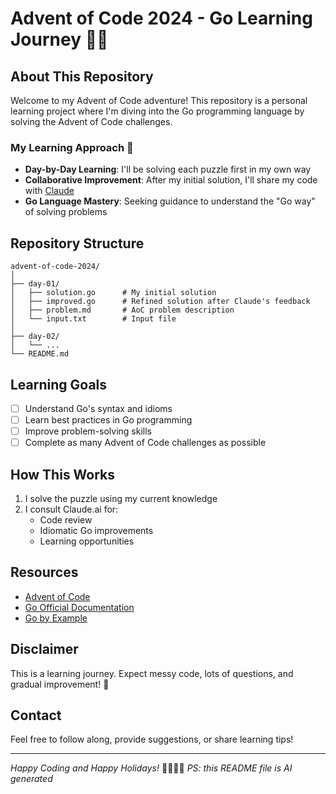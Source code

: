 # Advent of Code 2024 - Go Learning Journey 🎄🧊

## About This Repository

Welcome to my Advent of Code adventure! This repository is a personal learning project where I'm diving into the Go programming language by solving the Advent of Code challenges.

### My Learning Approach 🚀

- **Day-by-Day Learning**: I'll be solving each puzzle first in my own way
- **Collaborative Improvement**: After my initial solution, I'll share my code with [Claude](claude.ai)
- **Go Language Mastery**: Seeking guidance to understand the "Go way" of solving problems

## Repository Structure

```
advent-of-code-2024/
│
├── day-01/
│   ├── solution.go      # My initial solution
│   ├── improved.go      # Refined solution after Claude's feedback
│   ├── problem.md       # AoC problem description
│   └── input.txt        # Input file
│
├── day-02/
│   └── ...
└── README.md
```

## Learning Goals

- [ ] Understand Go's syntax and idioms
- [ ] Learn best practices in Go programming
- [ ] Improve problem-solving skills
- [ ] Complete as many Advent of Code challenges as possible

## How This Works

1. I solve the puzzle using my current knowledge
2. I consult Claude.ai for:
   - Code review
   - Idiomatic Go improvements
   - Learning opportunities

## Resources

- [Advent of Code](https://adventofcode.com/)
- [Go Official Documentation](https://golang.org/doc/)
- [Go by Example](https://gobyexample.com/)

## Disclaimer

This is a learning journey. Expect messy code, lots of questions, and gradual improvement! 🌱

## Contact

Feel free to follow along, provide suggestions, or share learning tips!

---

*Happy Coding and Happy Holidays!* 🎅🏼👩‍💻
*PS: this README file is AI generated*
